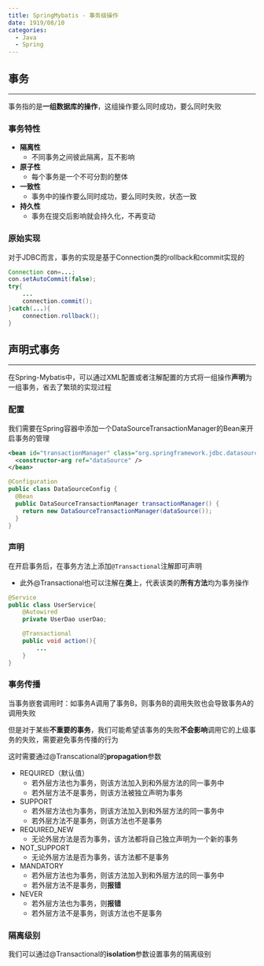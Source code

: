 ```yaml
---
title: SpringMybatis - 事务级操作
date: 1919/08/10
categories:
  - Java
  - Spring
---
```

## 事务
---
事务指的是**一组数据库的操作**，这组操作要么同时成功，要么同时失败

### 事务特性
- **隔离性**
  - 不同事务之间彼此隔离，互不影响
- **原子性**
  - 每个事务是一个不可分割的整体
- **一致性**
  - 事务中的操作要么同时成功，要么同时失败，状态一致
- **持久性**
  - 事务在提交后影响就会持久化，不再变动

### 原始实现
对于JDBC而言，事务的实现是基于Connection类的rollback和commit实现的
```java
Connection con=...;
con.setAutoCommit(false);
try{
    ...
    connection.commit();
}catch(...){
    connection.rollback();
}
```

## 声明式事务
---
在Spring-Mybatis中，可以通过XML配置或者注解配置的方式将一组操作**声明**为一组事务，省去了繁琐的实现过程

### 配置
我们需要在Spring容器中添加一个DataSourceTransactionManager的Bean来开启事务的管理
```xml
<bean id="transactionManager" class="org.springframework.jdbc.datasource.DataSourceTransactionManager">
  <constructor-arg ref="dataSource" />
</bean>
```
```java
@Configuration
public class DataSourceConfig {
  @Bean
  public DataSourceTransactionManager transactionManager() {
    return new DataSourceTransactionManager(dataSource());
  }
}
```

### 声明
在开启事务后，在事务方法上添加`@Transactional`注解即可声明
- 此外@Transactional也可以注解在**类**上，代表该类的**所有方法**均为事务操作
```java
@Service
public class UserService{
    @Autowired
    private UserDao userDao;

    @Transactional
    public void action(){
        ...
    }
}
```

### 事务传播
当事务嵌套调用时：如事务A调用了事务B，则事务B的调用失败也会导致事务A的调用失败

但是对于某些**不重要的事务**，我们可能希望该事务的失败**不会影响**调用它的上级事务的失败，需要避免事务传播的行为

这时需要通过@Transcational的**propagation**参数
- REQUIRED（默认值）
  - 若外层方法也为事务，则该方法加入到和外层方法的同一事务中
  - 若外层方法不是事务，则该方法被独立声明为事务
- SUPPORT
  - 若外层方法也为事务，则该方法加入到和外层方法的同一事务中
  - 若外层方法不是事务，则该方法也不是事务
- REQUIRED_NEW
  - 无论外层方法是否为事务，该方法都将自己独立声明为一个新的事务
- NOT_SUPPORT
  - 无论外层方法是否为事务，该方法都不是事务
- MANDATORY
  - 若外层方法也为事务，则该方法加入到和外层方法的同一事务中
  - 若外层方法不是事务，则**报错**
- NEVER
  - 若外层方法也为事务，则**报错**
  - 若外层方法不是事务，则该方法也不是事务

### 隔离级别
我们可以通过@Transactional的**isolation**参数设置事务的隔离级别